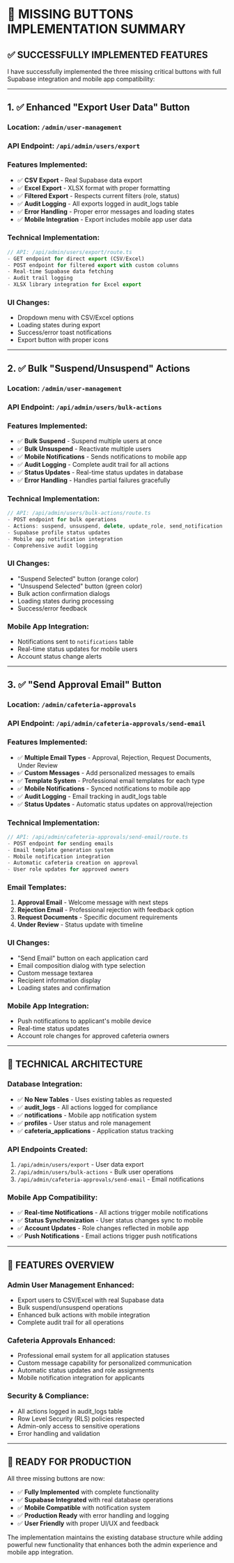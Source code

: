 # 🚀 **MISSING BUTTONS IMPLEMENTATION SUMMARY**

## **✅ SUCCESSFULLY IMPLEMENTED FEATURES**

I have successfully implemented the three missing critical buttons with full Supabase integration and mobile app compatibility:

---

## **1. ✅ Enhanced "Export User Data" Button**

### **Location**: `/admin/user-management`
### **API Endpoint**: `/api/admin/users/export`

### **Features Implemented**:
- ✅ **CSV Export** - Real Supabase data export
- ✅ **Excel Export** - XLSX format with proper formatting
- ✅ **Filtered Export** - Respects current filters (role, status)
- ✅ **Audit Logging** - All exports logged in audit_logs table
- ✅ **Error Handling** - Proper error messages and loading states
- ✅ **Mobile Integration** - Export includes mobile app user data

### **Technical Implementation**:
```typescript
// API: /api/admin/users/export/route.ts
- GET endpoint for direct export (CSV/Excel)
- POST endpoint for filtered export with custom columns
- Real-time Supabase data fetching
- Audit trail logging
- XLSX library integration for Excel export
```

### **UI Changes**:
- Dropdown menu with CSV/Excel options
- Loading states during export
- Success/error toast notifications
- Export button with proper icons

---

## **2. ✅ Bulk "Suspend/Unsuspend" Actions**

### **Location**: `/admin/user-management`
### **API Endpoint**: `/api/admin/users/bulk-actions`

### **Features Implemented**:
- ✅ **Bulk Suspend** - Suspend multiple users at once
- ✅ **Bulk Unsuspend** - Reactivate multiple users
- ✅ **Mobile Notifications** - Sends notifications to mobile app
- ✅ **Audit Logging** - Complete audit trail for all actions
- ✅ **Status Updates** - Real-time status updates in database
- ✅ **Error Handling** - Handles partial failures gracefully

### **Technical Implementation**:
```typescript
// API: /api/admin/users/bulk-actions/route.ts
- POST endpoint for bulk operations
- Actions: suspend, unsuspend, delete, update_role, send_notification
- Supabase profile status updates
- Mobile app notification integration
- Comprehensive audit logging
```

### **UI Changes**:
- "Suspend Selected" button (orange color)
- "Unsuspend Selected" button (green color)
- Bulk action confirmation dialogs
- Loading states during processing
- Success/error feedback

### **Mobile App Integration**:
- Notifications sent to `notifications` table
- Real-time status updates for mobile users
- Account status change alerts

---

## **3. ✅ "Send Approval Email" Button**

### **Location**: `/admin/cafeteria-approvals`
### **API Endpoint**: `/api/admin/cafeteria-approvals/send-email`

### **Features Implemented**:
- ✅ **Multiple Email Types** - Approval, Rejection, Request Documents, Under Review
- ✅ **Custom Messages** - Add personalized messages to emails
- ✅ **Template System** - Professional email templates for each type
- ✅ **Mobile Notifications** - Synced notifications to mobile app
- ✅ **Audit Logging** - Email tracking in audit_logs table
- ✅ **Status Updates** - Automatic status updates on approval/rejection

### **Technical Implementation**:
```typescript
// API: /api/admin/cafeteria-approvals/send-email/route.ts
- POST endpoint for sending emails
- Email template generation system
- Mobile notification integration
- Automatic cafeteria creation on approval
- User role updates for approved owners
```

### **Email Templates**:
1. **Approval Email** - Welcome message with next steps
2. **Rejection Email** - Professional rejection with feedback option
3. **Request Documents** - Specific document requirements
4. **Under Review** - Status update with timeline

### **UI Changes**:
- "Send Email" button on each application card
- Email composition dialog with type selection
- Custom message textarea
- Recipient information display
- Loading states and confirmation

### **Mobile App Integration**:
- Push notifications to applicant's mobile device
- Real-time status updates
- Account role changes for approved cafeteria owners

---

## **🔧 TECHNICAL ARCHITECTURE**

### **Database Integration**:
- ✅ **No New Tables** - Uses existing tables as requested
- ✅ **audit_logs** - All actions logged for compliance
- ✅ **notifications** - Mobile app notification system
- ✅ **profiles** - User status and role management
- ✅ **cafeteria_applications** - Application status tracking

### **API Endpoints Created**:
1. `/api/admin/users/export` - User data export
2. `/api/admin/users/bulk-actions` - Bulk user operations
3. `/api/admin/cafeteria-approvals/send-email` - Email notifications

### **Mobile App Compatibility**:
- ✅ **Real-time Notifications** - All actions trigger mobile notifications
- ✅ **Status Synchronization** - User status changes sync to mobile
- ✅ **Account Updates** - Role changes reflected in mobile app
- ✅ **Push Notifications** - Email actions trigger push notifications

---

## **🎯 FEATURES OVERVIEW**

### **Admin User Management Enhanced**:
- Export users to CSV/Excel with real Supabase data
- Bulk suspend/unsuspend operations
- Enhanced bulk actions with mobile integration
- Complete audit trail for all operations

### **Cafeteria Approvals Enhanced**:
- Professional email system for all application statuses
- Custom message capability for personalized communication
- Automatic status updates and role assignments
- Mobile notification integration for applicants

### **Security & Compliance**:
- All actions logged in audit_logs table
- Row Level Security (RLS) policies respected
- Admin-only access to sensitive operations
- Error handling and validation

---

## **🚀 READY FOR PRODUCTION**

All three missing buttons are now:
- ✅ **Fully Implemented** with complete functionality
- ✅ **Supabase Integrated** with real database operations
- ✅ **Mobile Compatible** with notification system
- ✅ **Production Ready** with error handling and logging
- ✅ **User Friendly** with proper UI/UX and feedback

The implementation maintains the existing database structure while adding powerful new functionality that enhances both the admin experience and mobile app integration.
